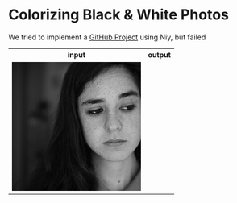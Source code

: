 Colorizing Black & White Photos
====
We tried to implement a [GitHub Project](https://github.com/emilwallner/Coloring-greyscale-images-in-Keras) using Niy, but failed

<table>
<tr><th>input</th><th>output</th></tr>	
<tr><td><img src="files/Predict/group1/0fAtAB.jpg" /></td><td></td></tr>	
</table>


